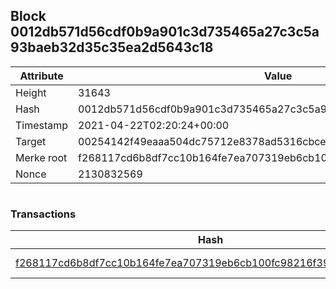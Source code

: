 ## Block 0012db571d56cdf0b9a901c3d735465a27c3c5a93baeb32d35c35ea2d5643c18

Attribute | Value
--- | ---
Height | 31643
Hash | 0012db571d56cdf0b9a901c3d735465a27c3c5a93baeb32d35c35ea2d5643c18
Timestamp | 2021-04-22T02:20:24+00:00
Target | 00254142f49eaaa504dc75712e8378ad5316cbcead634704b3734b6271167cc4
Merke root | f268117cd6b8df7cc10b164fe7ea707319eb6cb100fc98216f3940d2132832ad
Nonce | 2130832569

```

```

### Transactions

Hash | Amount
--- | ---
[f268117cd6b8df7cc10b164fe7ea707319eb6cb100fc98216f3940d2132832ad](f268117cd6b8df7cc10b164fe7ea707319eb6cb100fc98216f3940d2132832ad.md) | 10.00000000 SKEPTI 
